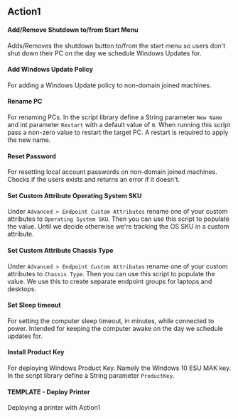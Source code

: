 ## Action1
#### Add/Remove Shutdown to/from Start Menu
Adds/Removes the shutdown button to/from the start menu so users don't shut down their PC on the day we schedule Windows Updates for.
#### Add Windows Update Policy
For adding a Windows Update policy to non-domain joined machines.
#### Rename PC
For renaming PCs. In the script library define a String parameter `New Name` and int parameter `Restart` with a default value of `0`. When running this script pass a non-zero value to restart the target PC. A restart is required to apply the new name.
#### Reset Password
For resetting local account passwords on non-domain joined machines. Checks if the users exists and returns an error if it doesn't.
#### Set Custom Attribute Operating System SKU
Under `Advanced > Endpoint Custom Attributes` rename one of your custom attributes to `Operating System SKU`. Then you can use this script to populate the value. Until we decide otherwise we're tracking the OS SKU in a custom attribute.
#### Set Custom Attribute Chassis Type
Under `Advanced > Endpoint Custom Attributes` rename one of your custom attributes to `Chassis Type`. Then you can use this script to populate the value. We use this to create separate endpoint groups for laptops and desktops.
#### Set Sleep timeout
For setting the computer sleep timeout, in minutes, while connected to power. Intended for keeping the computer awake on the day we schedule updates for.
#### Install Product Key
For deploying Windows Product Key. Namely the Windows 10 ESU MAK key. In the script library define a String parameter `ProductKey`.
#### TEMPLATE - Deploy Printer
Deploying a printer with Action1
